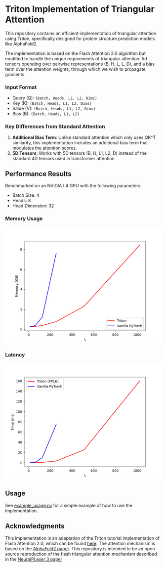 # Triton Implementation of Triangular Attention

This repository contains an efficient implementation of 
triangular attention using Triton, specifically designed for 
protein structure prediction models like AlphaFold2. 

The implementation is based on the Flash Attention 2.0
algorithm but modified to handle the unique requirements 
of triangular attention: 5d tensors operating over pairwise
representations (B, H, L, L, D), and a bias term over
the attention weights, through which we wish to
propagate gradients.

### Input Format
- Query (Q): `(Batch, Heads, L1, L2, Dims)`
- Key (K): `(Batch, Heads, L1, L2, Dims)`
- Value (V): `(Batch, Heads, L1, L2, Dims)`
- Bias (B): `(Batch, Heads, L1, L2)`

### Key Differences from Standard Attention

1. **Additional Bias Term**: Unlike standard attention
    which only uses QK^T similarity, this implementation
    includes an additional bias term that modulates the
    attention scores. 
2. **5D Tensors**: Works with 5D tensors (B, H, L1, L2, D)
    instead of the standard 4D tensors used in 
    transformer attention

## Performance Results

Benchmarked on an NVIDIA L4 GPU with the following parameters:
- Batch Size: 4
- Heads: 8
- Head Dimension: 32

### Memory Usage
![Memory Usage](test_results/fused-attention-batch4-head8-d32-fwd-memory.png)

### Latency
![Latency](test_results/fused-attention-batch4-head8-d32-fwd-latency.png)

## Usage

See [example_usage.py](example_usage.py) for a simple example of how to use the implementation.

## Acknowledgments

This implementation is an adaptation of the Triton 
tutorial implementation of Flash Attention 2.0, which can be 
found [here](https://triton-lang.org/main/getting-started/tutorials/06-fused-attention.html). The attention 
mechanism is based on the [AlphaFold2 paper](https://www.nature.com/articles/s41586-021-03819-2). This repository 
is intended to be an open source reproduction of the flash
triangular attention mechanism described in the [NeuralPLexer 3 paper](https://arxiv.org/abs/2412.10743)
